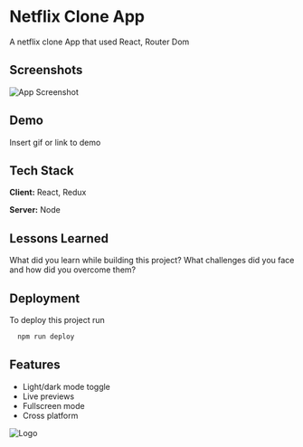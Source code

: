 
# Netflix Clone App

A netflix clone App that used React, Router Dom


## Screenshots

![App Screenshot](./public/images/Readme/fullLand.png)


## Demo

Insert gif or link to demo


## Tech Stack

**Client:** React, Redux

**Server:** Node


## Lessons Learned

What did you learn while building this project? What challenges did you face and how did you overcome them?


## Deployment

To deploy this project run

```bash
  npm run deploy
```


## Features

- Light/dark mode toggle
- Live previews
- Fullscreen mode
- Cross platform


![Logo](https://dev-to-uploads.s3.amazonaws.com/uploads/articles/th5xamgrr6se0x5ro4g6.png)

